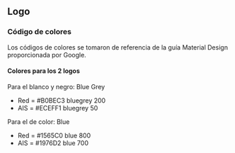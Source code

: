 ## Logo

### Código de colores
Los códigos de colores se tomaron de referencia de la guía Material 
Design proporcionada por Google.

#### Colores para los 2 logos
Para el blanco y negro:
Blue Grey
  * Red = #B0BEC3 bluegrey 200
  * AIS = #ECEFF1 bluegrey 50

Para el de color:
Blue
  * Red = #1565C0 blue 800
  * AIS = #1976D2 blue 700
